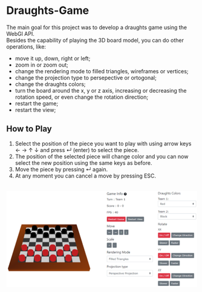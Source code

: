 # Draughts-Game

The main goal for this project was to develop a draughts game using the WebGl API.  
Besides the capability of playing the 3D board model, you can do other operations, like:

- move it up, down, right or left;
- zoom in or zoom out;
- change the rendering mode to filled triangles, wireframes or vertices;
- change the projection type to persepective or ortogonal; 
- change the draughts colors;
- turn the board around the x, y or z axis, increasing or decreasing the rotation speed, or even change the rotation direction;
- restart the game;
- restart the view;

## How to Play

1. Select the position of the piece you want to play with using arrow keys ← → ↑ ↓ and press ↵ (enter) to select the piece.  
2. The position of the selected piece will change color and you can now select the new position using the same keys as before.  
3. Move the piece by pressing ↵ again.  
4. At any moment you can cancel a move by pressing ESC.  

<br>
<img src="view.png">
